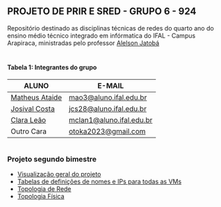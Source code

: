 ## PROJETO DE PRIR E SRED - GRUPO 6 - 924

Repositório destinado as disciplinas técnicas de redes do quarto ano do ensino médio técnico integrado em infórmatica do IFAL - Campus Arapiraca, ministradas pelo professor [Alelson Jatobá](https://github.com/alaelson)

# 

#### Tabela 1: Integrantes do grupo
 
|                    ALUNO                          |          E-MAIL          |
|---------------------------------------------------|--------------------------|
|[Matheus Ataide](https://github.com/Matheus-Ataide)| mao3@aluno.ifal.edu.br   | 
|[Josival Costa](https://github.com/Josival)        | jcs28@aluno.ifal.edu.br  | 
|[Clara Leão](https://github.com/mariaclaraleao)    | mclan1@aluno.ifal.edu.br | 
|Outro Cara                                         | otoka2023@gmail.com      |

# 

### Projeto segundo bimestre 
- [Visualização geral do projeto](https://github.com/Josival/TrabalhoRedes/blob/main/Projeto/README.md)
- [Tabelas de definições de nomes e IPs para todas as VMs](https://github.com/Josival/TrabalhoRedes/blob/main/Tabelas.md)
- [Topologia de Rede](https://github.com/Josival/TrabalhoRedes/blob/main/Topologia%20de%20Rede.md)
- [Topologia Física]()

#
